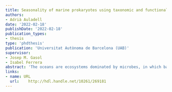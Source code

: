 ```yaml
---
title: Seasonality of marine prokaryotes using taxonomic and functional diversity approaches
authors:
- Adrià Auladell
date: '2022-02-18'
publishDate: '2022-02-18'
publication_types:
- thesis
type: 'phdthesis'
publication: 'Universitat Autònoma de Barcelona (UAB)'
supervisor:
- Josep M. Gasol
- Isabel Ferrera
abstract: 'The oceans are ecosystems dominated by microbes, in which bacteria and archaea play key roles in biogeochemical cycling. In temperate oceans, seasonal changes in environmental conditions deeply influence the marine microbiome. In this thesis I analyse the seasonality of the marine microbiome of a coastal ocean site, using the long-term time series of the Blanes Bay Microbial Observatory (BBMO) to understand the seasonal changes through several molecular approaches. Using amplicons of the 16S rRNA gene, I evaluate the dynamics of the main bacterial groups in this coastal oligotrophic station during 11 years and test how similar the temporal niches of closely related taxa are, and what are the environmental parameters modulating their patterns of seasonality. I further explore how conserved the niche is at higher taxonomic levels. The community presented recurrent seasonality for 297 out of 6825 amplicon sequence variants (ASVs), which constituted almost half of the total relative abundance (47%). For certain genera, niche similarity decreased as nucleotide divergence in the 16S rRNA gene increased, a pattern compatible with the selection of similar taxa through environmental filtering. Additionally, I observed evidence of seasonal differentiation within various genera as seen by the distinct seasonal patterns of closely related taxa. I then switch the focus to the seasonal patterns of a specific functional group. Using the pufM gene as a marker gene for the aerobic anoxygenic phototrophic bacteria (AAPs) −a relevant photohete-rotrophic functional group in the marine microbial food web− I evaluated their long-term temporal dynamics through multivariate and co-occurrence analyses. Phylogroup K (Gammaproteobacteria) was the greatest contributor to community structure over all seasons, with phylogroups E and G (Alphaproteobacteria) being prevalent in spring. Diversity indices showed a clear seasonal trend, with maximum values in winter, which was inverse to that of AAP abundance. I afterwards extend these analyses to 21 biogeochemical relevant functions through 7 years of metagenomic data from the BBMO. Most genes presented a seasonal abundance trend: photoheterotrophic processes were enriched during spring, phosphorous-related genes were dominant during summer coinciding with phosphate limitation conditions, and assimilatory nitrate reductases correlated negatively with nitrate availability. Additionally, I identified the main taxa driving each function in each season and showed that, for some groups, the seasonality of bacterial families is different than that of their gene repertoire, so that different taxa within the same group present different functional specialization. Finally, I complement this descriptive view of the temporal changes with manipulation experiments to test how bottom-up and top-down processes exert selection on specific bacterial genomic species over the seasons. I experimentally modified the presence of predators, viruses, nutrient limitation (by diluting the samples with filtered seawater) and light availability in seawater from the BBMO in different seasons and assessed the growth of different organisms defined by metagenome assembled genomes (MAGs) under the manipulated conditions. Overall, I recovered 262 MAGs mainly from the Rhodobacterales, Flavobacteriales and Alteromonadales classes. Season and treatment greatly influenced community composition, with 26% of the MAGs indicative of the control treatments, 24% of both the control and predator-reduced treatments, 12.8% indicators of both the virus-reduced and the diluted treatments, and 7.3% of the predator-reduced treatment only. Flavobacteriaceae MAGs developed mostly in the predator-reduced treatment with distinct species in each season, whereas Alteromonadaceae and Sphingomonadaceae taxa developed preferably in the virus-reduced and diluted treatments indistinctively of season. Overall, this dissertation provides new insights into the seasonal patterns of key taxonomic and functional groups in the coastal surface ocean through the integration of information obtained using several molecular techniques and experimental approaches applied to a long-term time series'
links:
- name: URL
  url:    http://hdl.handle.net/10261/269181
---
```

